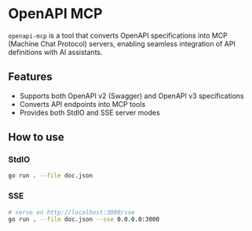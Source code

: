 # OpenAPI MCP

`openapi-mcp` is a tool that converts OpenAPI specifications into MCP (Machine Chat Protocol) servers, enabling seamless integration of API definitions with AI assistants.

## Features

- Supports both OpenAPI v2 (Swagger) and OpenAPI v3 specifications
- Converts API endpoints into MCP tools
- Provides both StdIO and SSE server modes

## How to use

### StdIO

```bash
go run . --file doc.json
```

### SSE

```bash
# serve on http://localhost:3000/sse
go run . --file doc.json --sse 0.0.0.0:3000
```

